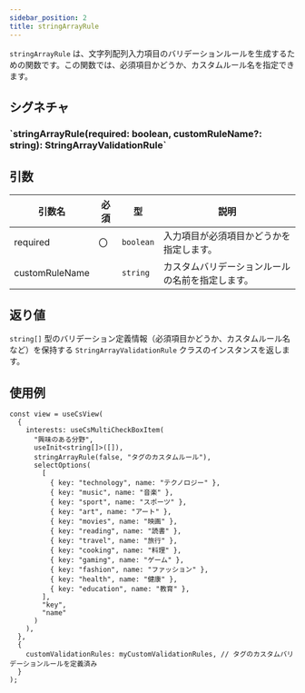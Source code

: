 ```yaml
---
sidebar_position: 2
title: stringArrayRule
---
```


`stringArrayRule` は、文字列配列入力項目のバリデーションルールを生成するための関数です。この関数では、必須項目かどうか、カスタムルール名を指定できます。

## シグネチャ

<h3>`stringArrayRule(required: boolean, customRuleName?: string): StringArrayValidationRule`</h3>

## 引数

| 引数名         | 必須 | 型        | 説明                                             |
| -------------- | ---- | --------- | ------------------------------------------------ |
| required       | 〇   | `boolean` | 入力項目が必須項目かどうかを指定します。         |
| customRuleName |      | `string`  | カスタムバリデーションルールの名前を指定します。 |

## 返り値

`string[]` 型のバリデーション定義情報（必須項目かどうか、カスタムルール名など）を保持する `StringArrayValidationRule` クラスのインスタンスを返します。

## 使用例

```tsx
const view = useCsView(
  {
    interests: useCsMultiCheckBoxItem(
      "興味のある分野",
      useInit<string[]>([]),
      stringArrayRule(false, "タグのカスタムルール"),
      selectOptions(
        [
          { key: "technology", name: "テクノロジー" },
          { key: "music", name: "音楽" },
          { key: "sport", name: "スポーツ" },
          { key: "art", name: "アート" },
          { key: "movies", name: "映画" },
          { key: "reading", name: "読書" },
          { key: "travel", name: "旅行" },
          { key: "cooking", name: "料理" },
          { key: "gaming", name: "ゲーム" },
          { key: "fashion", name: "ファッション" },
          { key: "health", name: "健康" },
          { key: "education", name: "教育" },
        ],
        "key",
        "name"
      )
    ),
  },
  {
    customValidationRules: myCustomValidationRules, // タグのカスタムバリデーションルールを定義済み
  }
);
```
